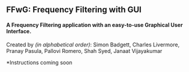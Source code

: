 ## FFwG: Frequency Filtering with GUI

#### A Frequency Filtering application with an easy-to-use Graphical User Interface.

Created by _(in alphabetical order)_: Simon Badgett, Charles Livermore, Pranay Pasula, Pallovi Romero, Shah Syed, Janaat Vijayakumar

*Instructions coming soon
